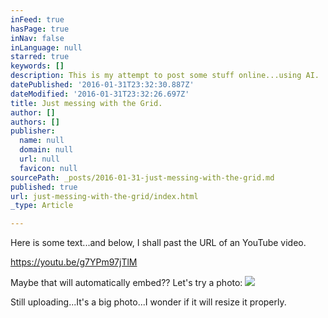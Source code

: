 ```yaml
---
inFeed: true
hasPage: true
inNav: false
inLanguage: null
starred: true
keywords: []
description: This is my attempt to post some stuff online...using AI.
datePublished: '2016-01-31T23:32:30.887Z'
dateModified: '2016-01-31T23:32:26.697Z'
title: Just messing with the Grid.
author: []
authors: []
publisher:
  name: null
  domain: null
  url: null
  favicon: null
sourcePath: _posts/2016-01-31-just-messing-with-the-grid.md
published: true
url: just-messing-with-the-grid/index.html
_type: Article

---
```

Here is some text...and below, I shall past the URL of an YouTube video.  

https://youtu.be/g7YPm97jTlM

Maybe that will automatically embed?? Let's try a photo:
![](https://the-grid-user-content.s3-us-west-2.amazonaws.com/6b9cffb8-30b4-48be-9c0c-f0e898d76bf3.jpg)

Still uploading...It's a big photo...I wonder if it will resize it properly.